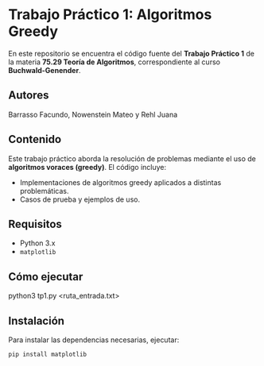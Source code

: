# Trabajo Práctico 1: Algoritmos Greedy

En este repositorio se encuentra el código fuente del **Trabajo Práctico 1** de la materia **75.29 Teoría de Algoritmos**, correspondiente al curso **Buchwald-Genender**.

## Autores
Barrasso Facundo, Nowenstein Mateo y Rehl Juana
 
## Contenido

Este trabajo práctico aborda la resolución de problemas mediante el uso de **algoritmos voraces (greedy)**. El código incluye:

- Implementaciones de algoritmos greedy aplicados a distintas problemáticas.
- Casos de prueba y ejemplos de uso.

## Requisitos

- Python 3.x
- `matplotlib`

## Cómo ejecutar

python3 tp1.py <ruta_entrada.txt>

## Instalación

Para instalar las dependencias necesarias, ejecutar:

```bash
pip install matplotlib


